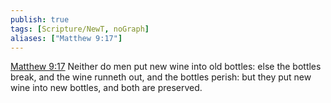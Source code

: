 ```yaml
---
publish: true
tags: [Scripture/NewT, noGraph]
aliases: ["Matthew 9:17"]
---
```

[Matthew 9:17](https://churchofjesuschrist.org/study/scriptures/nt/matt/9?lang=eng&id=p17#p17) Neither do men put new wine into old bottles: else the bottles break, and the wine runneth out, and the bottles perish: but they put new wine into new bottles, and both are preserved.
